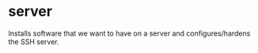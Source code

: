 # server

Installs software that we want to have on a server and configures/hardens the
SSH server.
